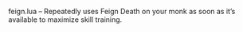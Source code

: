 feign.lua – Repeatedly uses Feign Death on your monk as soon as it’s available to maximize skill training.